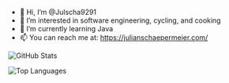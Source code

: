 - 👋 Hi, I’m @Julscha9291
- 👀 I’m interested in software engineering, cycling, and cooking
- 🌱 I’m currently learning Java
- 📫 You can reach me at: https://julianschaepermeier.com/



![GitHub Stats](https://github-readme-stats.vercel.app/api?username=Julscha9291&show_icons=true&theme=dark)

![Top Languages](https://github-readme-stats.vercel.app/api/top-langs/?username=Julscha9291&layout=compact&theme=dark)



<!---
Julscha9291/Julscha9291 is a ✨ special ✨ repository because its `README.md` (this file) appears on your GitHub profile.
You can click the Preview link to take a look at your changes.
--->
